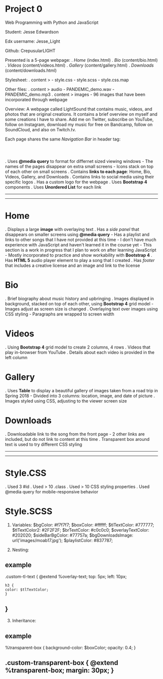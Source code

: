 # Project 0

Web Programming with Python and JavaScript

Student:
Jesse Edwardson

Edx username:
Jesse_Light

Github:
CrepusularLIGHT

Presented is a 5-page webpage:
	. _Home_ (index.html)
	. _Bio_ (content/bio.html)
	. _Videos_ (content/videos.html)
	. _Gallery_ (content/gallery.html)
	. _Downloads_ (content/downloads.html)

Stylesheet:
	. content >
		- style.css
		- style.scss
		- style.css.map

Other files:
 . content > audio
 	- PANDEMIC_demo.wav
 	- PANDEMIC_demo.mp3
 . content > images
 	- 96 images that have been incorporated through webpage

Overview:
	A webpage called LightSound that contains music, videos, and photos that are original creations. It contains a brief overview on myself and some creations I have to share.  Add me on Twitter, subscribe on YouTube, follow on Instagram, download my music for free on Bandcamp, follow on SoundCloud, and also on Twitch.tv. 

Each page shares the same *Navigation Bar* in header tag: <header></header>
	. Uses __@media query__ to format for differnet sized viewing windows
		- The names of the pages disappear on extra small screens
		- Icons stack on top of each other on small screens
	. Contains __links to each page__: Home, Bio, Videos, Gallery, and Downloads
	. Contains links to social media using their specific logos
	. Has a custom logo for the webpage
	. Uses __Bootstrap 4__ components
	. Uses __Unordered List__ for each link

----- ----- ----- ----- -----
----- ----- ----- ----- -----

Home
=====

. Displays a large __image__ with overlaying text
. Has a *side panel* that disappears on smaller screens using __@media query__
	- Has a playlist and links to other songs that I have not provided at this time
	- I don't have much experience with JavaScript and haven't learned it in the course yet
	- This section is a work in progress that I plan to work on after learning JavaScript
	- Mostly incorporated to practice and show workability with __Bootstrap 4__
. Has __HTML 5__ audio player element to play a song that I created
. Has *footer* that includes a creative license and an image and link to the license


Bio
=====

. Brief biography about music history and upbringing
. Images displayed in background, stacked on top of each other, using __Bootstrap 4__ grid model
	- Images adjust as screen size is changed
. Overlaying text over images using CSS styling
	- Paragraphs are wrapped to screen width


Videos
=====

. Using __Bootstrap 4__ grid model to create 2 columns, 4 rows
. Videos that play in-browser from YouTube
. Details about each video is provided in the left column


Gallery
=====

. Uses __Table__ to display a beautiful gallery of images taken from a road trip in Spring 2018
	- Divided into 3 columns: location, image, and date of picture
. Images styled using CSS, adjusting to the viewer screen size


Downloads
=====

. Downloadable link to the song from the front page
	- 2 other links are included, but do not link to content at this time
. Transparent box around text is used to try different CSS styling


----- ----- ----- ----- -----
----- ----- ----- ----- -----

Style.CSS
=====

. Used 3 #id
. Used > 10 .class
. Used > 10 CSS styling properties 
. Used @media query for mobile-responsive behavior


Style.SCSS
=====

1. Variables:
	$bgColor: #f7f7f7;
	$boxColor: #ffffff;
	$tlTextColor: #777777;
	$tlTextColor2: #2F2F2F;
	$brTextColor: #c0c0c0;
	$overlayTextColor: #202020;
	$sideBarBgColor: #77757a;
	$bgDownloadsImage: url('images/moab17.jpg');
	$playlistColor: #837787;

2. Nesting:

**example**
-----
.custom-tl-text {
@extend %overlay-text;
top: 5px;
left: 10px;

	h3 {
	color: $tlTextColor;
	}
}
-----

3. Inheritance:

**example**
-----
%transparent-box {
  background-color: $boxColor;
  opacity: 0.4;
}

.custom-transparent-box {
  @extend %transparent-box;
  margin: 30px;
}
-----